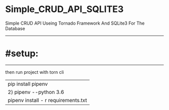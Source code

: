# Simple_CRUD_API_SQLITE3

<p>Simple CRUD API  Useing Tornado  Framework And SQLite3  For The Database</p>
<hr>
<h1>#setup:</h1>
<table>

<tr>
<td>pip install pipenv</td>
</tr>

</tr>
<td>2) pipenv --python 3.6</td>
</tr>

<tr>
<td> pipenv install - r requirements.txt</td>
</tr>
<hr>
<p>then run project with torn cli</p>
</table>
